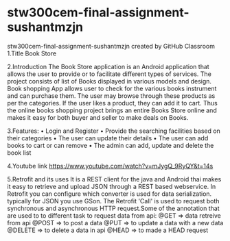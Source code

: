 # stw300cem-final-assignment-sushantmzjn
stw300cem-final-assignment-sushantmzjn created by GitHub Classroom
1.Title
Book Store

2.Introduction
The Book Store application is an Android application that allows the user to provide or to facilitate different types of services.
The project consists of list of Books displayed in various models and design. Book shopping App allows user to check for the various books instrument and can purchase them. 
The user may browse through these products as per the categories. If the user likes a product, they can add it to cart. 
Thus the online books shopping project brings an entire Books Store online and makes it easy for both buyer and seller to make deals on Books.

3.Features:
•	Login and Register
•	Provide the searching facilities based on their categories
•	The user can update their details
•	The user can add books to cart or can remove
•	The admin can add, update and delete the book list

4.Youtube link
https://www.youtube.com/watch?v=mJygQ_9RyQY&t=14s

5.Retrofit and its uses
It is a REST client for the java and Android thai makes it easy to retrieve and upload JSON through a REST based webservice.
In Retrofit you can configure which converter is used for data serialization.
typically for JSON you use GSon. The Retrofit 'Call' is used to request both synchronous and asynchronous HTTP request.Some of the annotation that are used to to different task to request data from api:
@GET => data retreive from api
@POST => to post a data 
@PUT => to update a data with a new data
@DELETE => to delete a data in api
@HEAD => to made a HEAD request
